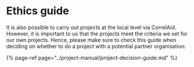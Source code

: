 # Ethics guide

It is also possible to carry out projects at the local level via CorrelAid. However, it is important to us that the projects meet the criteria we set for our own projects. Hence, please make sure to check this guide when deciding on whether to do a project with a potential partner organisation:

{% page-ref page="../project-manual/project-decision-guide.md" %}

